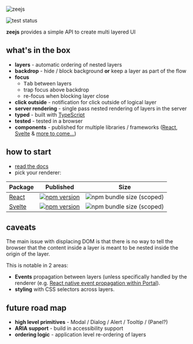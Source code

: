 <p align="center">

![zeejs](https://github.com/idoros/zeejs/packages/site/media/logo.svg)

![test status](https://github.com/idoros/zeejs/workflows/test/badge.svg)

**zeejs** provides a simple API to create multi layered UI

</p>

## what's in the box

-   **layers** - automatic ordering of nested layers
-   **backdrop** - hide / block background **or** keep a layer as part of the flow
-   **focus**
    - <kbd>Tab</kbd> between layers
    - trap focus above backdrop
    - re-focus when blocking layer close
-   **click outside** - notification for click outside of logical layer
-   **server rendering** - single pass nested rendering of layers in the server
-   **typed** - built with [TypeScript](https://www.typescriptlang.org/)
-   **tested** - tested in a browser
-   **components** - published for multiple libraries / frameworks ([React](https://github.com/idoros/zeejs/tree/master/packages/react), [Svelte](https://github.com/idoros/zeejs/tree/master/packages/svelte) & [more to come...](https://github.com/idoros/zeejs/issues/13))

## how to start

-   [read the docs](./docs/documentation.md)
-   pick your renderer:

| Package                     | Published                                                                                                                         | Size                                                                                               |
| --------------------------- | --------------------------------------------------------------------------------------------------------------------------------- | -------------------------------------------------------------------------------------------------- |
| [React](./packages/react)   | [![npm version](https://img.shields.io/npm/v/@zeejs/react.svg?label=@zeejs/react)](https://www.npmjs.com/package/@zeejs/react)    | ![npm bundle size (scoped)](https://img.shields.io/bundlephobia/minzip/@zeejs/react?label=minzip)  |
| [Svelte](./packages/svelte) | [![npm version](https://img.shields.io/npm/v/@zeejs/svelte.svg?label=@zeejs/svelte)](https://www.npmjs.com/package/@zeejs/svelte) | ![npm bundle size (scoped)](https://img.shields.io/bundlephobia/minzip/@zeejs/svelte?label=minzip) |

## caveats

The main issue with displacing DOM is that there is no way to tell the browser that the content inside a layer is meant to be nested inside the origin of the layer.

This is notable in 2 areas:

-   **Events** propagation between layers (unless specifically handled by the renderer (e.g. [React native event propagation within Portal](https://reactjs.org/docs/portals.html#event-bubbling-through-portals)).
-   **styling** with CSS selectors across layers.

## future road map

-   **high level primitives** - Modal / Dialog / Alert / Tooltip / (Panel?)
-   **ARIA support** - build in accessibility support
-   **ordering logic** - application level re-ordering of layers
